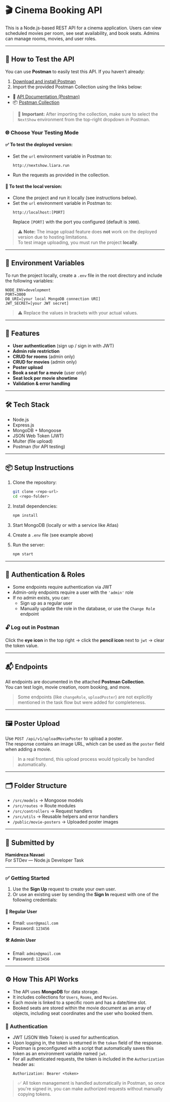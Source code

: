 # 🎬 Cinema Booking API

This is a Node.js-based REST API for a cinema application. Users can view scheduled movies per room, see seat availability, and book seats. Admins can manage rooms, movies, and user roles.

---

## 🧪 How to Test the API

You can use **Postman** to easily test this API. If you haven’t already:

1. [Download and install Postman](https://www.postman.com/downloads/)
2. Import the provided Postman Collection using the links below:

- 📘 [API Documentation (Postman)](https://documenter.getpostman.com/view/35280116/2sB2cbayTA)
- 📦 [Postman Collection](https://www.postman.com/hrnavaei1/workspace/my-public-workspace/collection/35280116-844bc987-cab5-4582-a93d-3e38fe20cb64?action=share&creator=35280116&active-environment=35280116-2f770e48-8a17-406e-a031-d23c34b54cf7)

> 🔔 **Important:** After importing the collection, make sure to select the `NextShow` environment from the top-right dropdown in Postman.

### 🌐 Choose Your Testing Mode

#### ✅ To test the **deployed** version:

- Set the `url` environment variable in Postman to:
  ```
  http://nextshow.liara.run
  ```
- Run the requests as provided in the collection.

#### 🧪 To test the **local** version:

- Clone the project and run it locally (see instructions below).
- Set the `url` environment variable in Postman to:
  ```
  http://localhost:[PORT]
  ```
  Replace `[PORT]` with the port you configured (default is `3000`).

> ⚠️ **Note:** The image upload feature does **not** work on the deployed version due to hosting limitations.  
> To test image uploading, you must run the project **locally**.

---

## 🔧 Environment Variables

To run the project locally, create a `.env` file in the root directory and include the following variables:

```
NODE_ENV=development
PORT=3000
DB_URI=[your local MongoDB connection URI]
JWT_SECRET=[your JWT secret]
```

> ⚠️ Replace the values in brackets with your actual values.

---

## 🚀 Features

- **User authentication** (sign up / sign in with JWT)
- **Admin role restriction**
- **CRUD for rooms** (admin only)
- **CRUD for movies** (admin only)
- **Poster upload**
- **Book a seat for a movie** (user only)
- **Seat lock per movie showtime**
- **Validation & error handling**

---

## 🛠️ Tech Stack

- Node.js
- Express.js
- MongoDB + Mongoose
- JSON Web Token (JWT)
- Multer (file upload)
- Postman (for API testing)

---

## 📦 Setup Instructions

1. Clone the repository:

   ```bash
   git clone <repo-url>
   cd <repo-folder>
   ```

2. Install dependencies:

   ```bash
   npm install
   ```

3. Start MongoDB (locally or with a service like Atlas)

4. Create a `.env` file (see example above)

5. Run the server:
   ```bash
   npm start
   ```

---

## 🔐 Authentication & Roles

- Some endpoints require authentication via JWT
- Admin-only endpoints require a user with the `'admin'` role
- If no admin exists, you can:
  - Sign up as a regular user
  - Manually update the role in the database, or use the `Change Role` endpoint

### 🔓 Log out in Postman

Click the **eye icon** in the top right → click the **pencil icon** next to `jwt` → clear the token value.

---

## 📬 Endpoints

All endpoints are documented in the attached **Postman Collection**.  
You can test login, movie creation, room booking, and more.

> Some endpoints (like `changeRole`, `uploadPoster`) are not explicitly mentioned in the task flow but were added for completeness.

---

## 🖼 Poster Upload

Use `POST /api/v1/uploadMoviePoster` to upload a poster.  
The response contains an image URL, which can be used as the `poster` field when adding a movie.

> In a real frontend, this upload process would typically be handled automatically.

---

## 🗂 Folder Structure

- `/src/models` → Mongoose models
- `/src/routes` → Route modules
- `/src/controllers` → Request handlers
- `/src/utils` → Reusable helpers and error handlers
- `/public/movie-posters` → Uploaded poster images

---

## 👤 Submitted by

**Hamidreza Navaei**  
For STDev — Node.js Developer Task

---

### ✅ Getting Started

1. Use the **Sign Up** request to create your own user.
2. Or use an existing user by sending the **Sign In** request with one of the following credentials:

#### 👤 Regular User

- Email: `user@gmail.com`
- Password: `123456`

#### 🛠 Admin User

- Email: `admin@gmail.com`
- Password: `123456`

---

## ⚙️ How This API Works

- The API uses **MongoDB** for data storage.
- It includes collections for `Users`, `Rooms`, and `Movies`.
- Each movie is linked to a specific room and has a date/time slot.
- Booked seats are stored within the movie document as an array of objects, including seat coordinates and the user who booked them.

### 🔐 Authentication

- JWT (JSON Web Token) is used for authentication.
- Upon logging in, the token is returned in the `token` field of the response.
- Postman is preconfigured with a script that automatically saves this token as an environment variable named `jwt`.
- For all authenticated requests, the token is included in the `Authorization` header as:
  ```
  Authorization: Bearer <token>
  ```

> ✅ All token management is handled automatically in Postman, so once you're signed in, you can make authorized requests without manually copying tokens.
